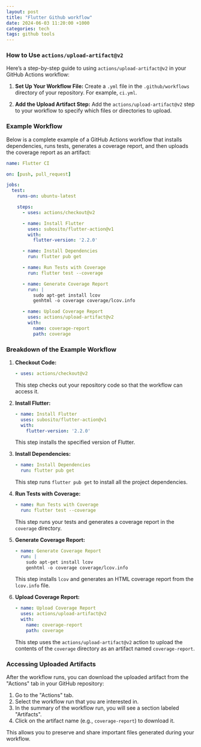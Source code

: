 ```yaml
---
layout: post
title: "Flutter Github workflow"
date: 2024-06-03 11:20:00 +1000
categories: tech
tags: github tools
---
```




### How to Use `actions/upload-artifact@v2`

Here’s a step-by-step guide to using `actions/upload-artifact@v2` in your GitHub Actions workflow:

1. **Set Up Your Workflow File:**
   Create a `.yml` file in the `.github/workflows` directory of your repository. For example, `ci.yml`.

2. **Add the Upload Artifact Step:**
   Add the `actions/upload-artifact@v2` step to your workflow to specify which files or directories to upload.

### Example Workflow

Below is a complete example of a GitHub Actions workflow that installs dependencies, runs tests, generates a coverage report, and then uploads the coverage report as an artifact:

```yaml
name: Flutter CI

on: [push, pull_request]

jobs:
  test:
    runs-on: ubuntu-latest

    steps:
      - uses: actions/checkout@v2

      - name: Install Flutter
        uses: subosito/flutter-action@v1
        with:
          flutter-version: '2.2.0'

      - name: Install Dependencies
        run: flutter pub get

      - name: Run Tests with Coverage
        run: flutter test --coverage

      - name: Generate Coverage Report
        run: |
          sudo apt-get install lcov
          genhtml -o coverage coverage/lcov.info

      - name: Upload Coverage Report
        uses: actions/upload-artifact@v2
        with:
          name: coverage-report
          path: coverage
```

### Breakdown of the Example Workflow

1. **Checkout Code:**
   ```yaml
   - uses: actions/checkout@v2
   ```

   This step checks out your repository code so that the workflow can access it.

2. **Install Flutter:**
   ```yaml
   - name: Install Flutter
     uses: subosito/flutter-action@v1
     with:
       flutter-version: '2.2.0'
   ```

   This step installs the specified version of Flutter.

3. **Install Dependencies:**
   ```yaml
   - name: Install Dependencies
     run: flutter pub get
   ```

   This step runs `flutter pub get` to install all the project dependencies.

4. **Run Tests with Coverage:**
   ```yaml
   - name: Run Tests with Coverage
     run: flutter test --coverage
   ```

   This step runs your tests and generates a coverage report in the `coverage` directory.

5. **Generate Coverage Report:**
   ```yaml
   - name: Generate Coverage Report
     run: |
       sudo apt-get install lcov
       genhtml -o coverage coverage/lcov.info
   ```

   This step installs `lcov` and generates an HTML coverage report from the `lcov.info` file.

6. **Upload Coverage Report:**
   ```yaml
   - name: Upload Coverage Report
     uses: actions/upload-artifact@v2
     with:
       name: coverage-report
       path: coverage
   ```

   This step uses the `actions/upload-artifact@v2` action to upload the contents of the `coverage` directory as an artifact named `coverage-report`.

### Accessing Uploaded Artifacts

After the workflow runs, you can download the uploaded artifact from the "Actions" tab in your GitHub repository:

1. Go to the "Actions" tab.
2. Select the workflow run that you are interested in.
3. In the summary of the workflow run, you will see a section labeled "Artifacts".
4. Click on the artifact name (e.g., `coverage-report`) to download it.

This allows you to preserve and share important files generated during your workflow.
